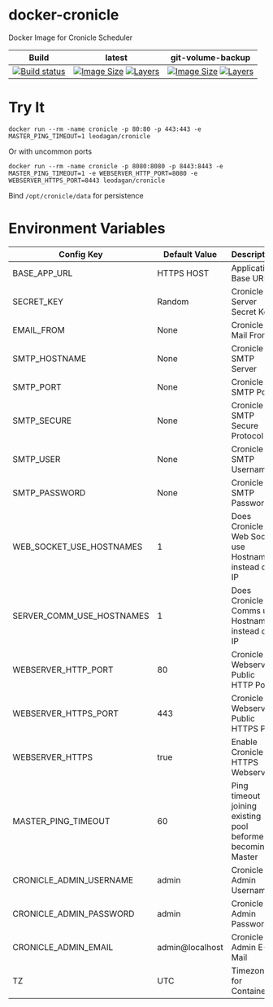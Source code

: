 # docker-cronicle
Docker Image for Cronicle Scheduler

| Build | latest | git-volume-backup |
|-------|--------|-------------------|
| [![Build status](https://img.shields.io/docker/build/leodagan/cronicle.svg)](https://hub.docker.com/r/leodagan/cronicle/) | [![Image Size](https://img.shields.io/microbadger/image-size/leodagan/cronicle/latest.svg)](https://microbadger.com/images/leodagan/cronicle:latest) [![Layers](https://img.shields.io/microbadger/layers/leodagan/cronicle/latest.svg)](https://microbadger.com/images/leodagan/cronicle:latest) | [![Image Size](https://img.shields.io/microbadger/image-size/leodagan/cronicle/git-volume-backup.svg)](https://microbadger.com/images/leodagan/cronicle:git-volume-backup) [![Layers](https://img.shields.io/microbadger/layers/leodagan/cronicle/git-volume-backup.svg)](https://microbadger.com/images/leodagan/cronicle:git-volume-backup) |

# Try It

```
docker run --rm -name cronicle -p 80:80 -p 443:443 -e MASTER_PING_TIMEOUT=1 leodagan/cronicle
```

Or with uncommon ports

```
docker run --rm -name cronicle -p 8080:8080 -p 8443:8443 -e MASTER_PING_TIMEOUT=1 -e WEBSERVER_HTTP_PORT=8080 -e WEBSERVER_HTTPS_PORT=8443 leodagan/cronicle
```

Bind ```/opt/cronicle/data``` for persistence

# Environment Variables

| Config Key | Default Value | Description |
|------------|---------------|-------------|
| BASE_APP_URL | HTTPS HOST | Application Base URL |
| SECRET_KEY | Random | Cronicle Server Secret Key |
| EMAIL_FROM | None | Cronicle E-Mail From |
| SMTP_HOSTNAME | None | Cronicle SMTP Server |
| SMTP_PORT | None | Cronicle SMTP Port |
| SMTP_SECURE | None | Cronicle SMTP Secure Protocol |
| SMTP_USER | None | Cronicle SMTP Username |
| SMTP_PASSWORD | None | Cronicle SMTP Password |
| WEB_SOCKET_USE_HOSTNAMES | 1 | Does Cronicle Web Socket use Hostnames instead of IP |
| SERVER_COMM_USE_HOSTNAMES | 1 | Does Cronicle Comms use Hostnames instead of IP |
| WEBSERVER_HTTP_PORT | 80 | Cronicle Webserver Public HTTP Port |
| WEBSERVER_HTTPS_PORT | 443 | Cronicle Webserver Public HTTPS Port |
| WEBSERVER_HTTPS | true | Enable Cronicle HTTPS Webserver |
| MASTER_PING_TIMEOUT | 60 | Ping timeout joining existing pool beforme becoming Master |
| CRONICLE_ADMIN_USERNAME | admin | Cronicle Admin Username |
| CRONICLE_ADMIN_PASSWORD | admin | Cronicle Admin Password |
| CRONICLE_ADMIN_EMAIL | admin@localhost | Cronicle Admin E-Mail |
| TZ | UTC | Timezone for Container |

